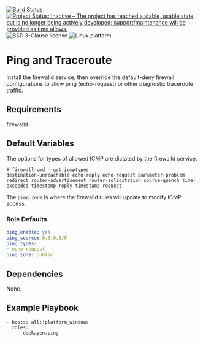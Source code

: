 [![Build Status](https://travis-ci.org/deekayen/ansible-role-ping.svg?branch=main)](https://travis-ci.org/deekayen/ansible-role-ping) [![Project Status: Inactive – The project has reached a stable, usable state but is no longer being actively developed; support/maintenance will be provided as time allows.](https://www.repostatus.org/badges/latest/inactive.svg)](https://www.repostatus.org/#inactive) ![BSD 3-Clause license](https://img.shields.io/badge/license-BSD%203--Clause-blue) ![Linux platform](https://img.shields.io/badge/platform-linux-lightgrey)

Ping and Traceroute
===================

Install the firewalld service, then override the default-deny firewall configurations to allow ping (echo-request) or other diagnostic traceroute traffic.

Requirements
------------

firewalld

Default Variables
-----------------

The options for types of allowed ICMP are dictated by the firewalld service.

```Shell
# firewall-cmd --get-icmptypes
destination-unreachable echo-reply echo-request parameter-problem redirect router-advertisement router-solicitation source-quench time-exceeded timestamp-reply timestamp-request
```

The `ping_zone` is where the firewalld rules will update to modify ICMP access.

### Role Defaults

```YAML
ping_enable: yes
ping_source: 0.0.0.0/0
ping_types:
- echo-request
ping_zone: public
```

Dependencies
------------

None.

Example Playbook
----------------

    - hosts: all:!platform_windows
      roles:
        - deekayen.ping
